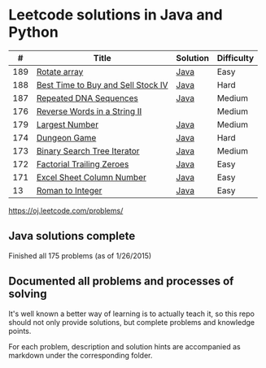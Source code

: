 Leetcode solutions in Java and Python
============

| # | Title | Solution | Difficulty |
|---| ----- | -------- | ---------- |
|189|[Rotate array](https://oj.leetcode.com/problems/rotate-array/)|[Java](./src/rotate_array)|Easy
|188|[Best Time to Buy and Sell Stock IV](https://oj.leetcode.com/problems/best-time-to-buy-and-sell-stock-iv/)| [Java](./src/best_time_to_buy_and_sell_stock_iv)|Hard|
|187|[Repeated DNA Sequences](https://oj.leetcode.com/problems/repeated-dna-sequences/)| [Java](./src/repeated_DNA_sequences)|Medium|
|176|[Reverse Words in a String II](https://oj.leetcode.com/problems/reverse-words-in-a-string-ii/)| []()|Medium|
|179|[Largest Number](https://oj.leetcode.com/problems/largest-number/) | [Java](./src/largest_number)|Medium|
|174|[Dungeon Game](https://oj.leetcode.com/problems/dungeon-game/) | [Java](./src/dungeon_game)|Hard|
|173|[Binary Search Tree Iterator](https://oj.leetcode.com/problems/binary-search-tree-iterator/) | [Java](./src/binary_search_tree_iterator)|Medium|
|172|[Factorial Trailing Zeroes](https://oj.leetcode.com/problems/factorial-trailing-zeroes/) | [Java](./src/factorial_trailing_zeroes)|Easy|
|171|[Excel Sheet Column Number](https://oj.leetcode.com/problems/excel-sheet-column-number/) | [Java](./src/excel_sheet_column_number)|Easy|
|13|[Roman to Integer](https://oj.leetcode.com/problems/roman-to-integer/)| [Java](./src/romanToInt)|Easy|


https://oj.leetcode.com/problems/

Java solutions complete
-----
Finished all 175 problems (as of 1/26/2015)

Documented all problems and processes of solving
--------

It's well known a better way of learning is to actually teach it, so this repo should not only provide solutions, but complete problems and knowledge points. 

For each problem, description and solution hints are accompanied as markdown under the corresponding folder.

